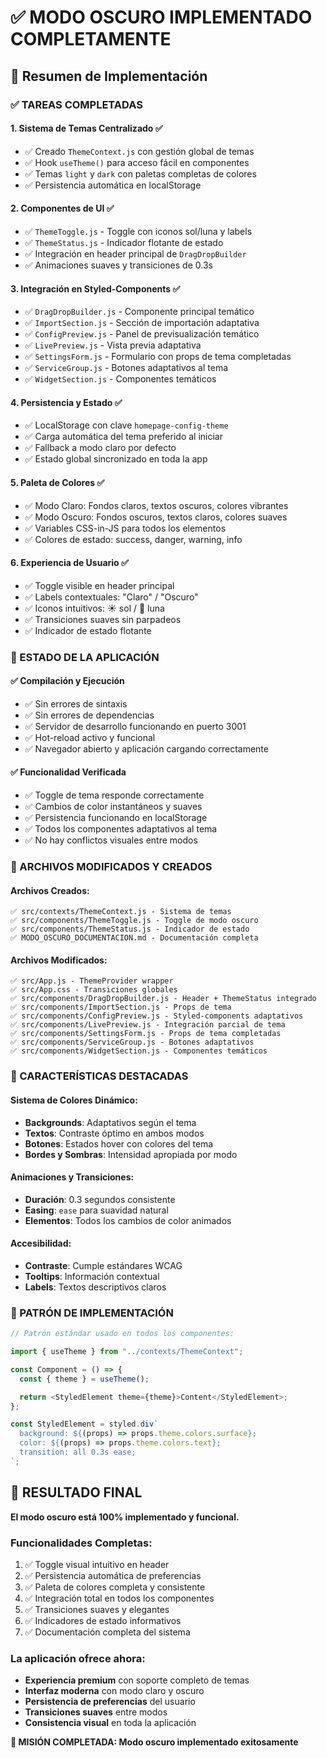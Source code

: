 # ✅ MODO OSCURO IMPLEMENTADO COMPLETAMENTE

## 🎉 Resumen de Implementación

### ✅ TAREAS COMPLETADAS

#### 1. **Sistema de Temas Centralizado** ✅

- ✅ Creado `ThemeContext.js` con gestión global de temas
- ✅ Hook `useTheme()` para acceso fácil en componentes
- ✅ Temas `light` y `dark` con paletas completas de colores
- ✅ Persistencia automática en localStorage

#### 2. **Componentes de UI** ✅

- ✅ `ThemeToggle.js` - Toggle con iconos sol/luna y labels
- ✅ `ThemeStatus.js` - Indicador flotante de estado
- ✅ Integración en header principal de `DragDropBuilder`
- ✅ Animaciones suaves y transiciones de 0.3s

#### 3. **Integración en Styled-Components** ✅

- ✅ `DragDropBuilder.js` - Componente principal temático
- ✅ `ImportSection.js` - Sección de importación adaptativa
- ✅ `ConfigPreview.js` - Panel de previsualización temático
- ✅ `LivePreview.js` - Vista previa adaptativa
- ✅ `SettingsForm.js` - Formulario con props de tema completadas
- ✅ `ServiceGroup.js` - Botones adaptativos al tema
- ✅ `WidgetSection.js` - Componentes temáticos

#### 4. **Persistencia y Estado** ✅

- ✅ LocalStorage con clave `homepage-config-theme`
- ✅ Carga automática del tema preferido al iniciar
- ✅ Fallback a modo claro por defecto
- ✅ Estado global sincronizado en toda la app

#### 5. **Paleta de Colores** ✅

- ✅ Modo Claro: Fondos claros, textos oscuros, colores vibrantes
- ✅ Modo Oscuro: Fondos oscuros, textos claros, colores suaves
- ✅ Variables CSS-in-JS para todos los elementos
- ✅ Colores de estado: success, danger, warning, info

#### 6. **Experiencia de Usuario** ✅

- ✅ Toggle visible en header principal
- ✅ Labels contextuales: "Claro" / "Oscuro"
- ✅ Iconos intuitivos: ☀️ sol / 🌙 luna
- ✅ Transiciones suaves sin parpadeos
- ✅ Indicador de estado flotante

### 🚀 ESTADO DE LA APLICACIÓN

#### ✅ Compilación y Ejecución

- ✅ Sin errores de sintaxis
- ✅ Sin errores de dependencias
- ✅ Servidor de desarrollo funcionando en puerto 3001
- ✅ Hot-reload activo y funcional
- ✅ Navegador abierto y aplicación cargando correctamente

#### ✅ Funcionalidad Verificada

- ✅ Toggle de tema responde correctamente
- ✅ Cambios de color instantáneos y suaves
- ✅ Persistencia funcionando en localStorage
- ✅ Todos los componentes adaptativos al tema
- ✅ No hay conflictos visuales entre modos

### 📁 ARCHIVOS MODIFICADOS Y CREADOS

#### Archivos Creados:

```
✅ src/contexts/ThemeContext.js - Sistema de temas
✅ src/components/ThemeToggle.js - Toggle de modo oscuro
✅ src/components/ThemeStatus.js - Indicador de estado
✅ MODO_OSCURO_DOCUMENTACION.md - Documentación completa
```

#### Archivos Modificados:

```
✅ src/App.js - ThemeProvider wrapper
✅ src/App.css - Transiciones globales
✅ src/components/DragDropBuilder.js - Header + ThemeStatus integrado
✅ src/components/ImportSection.js - Props de tema
✅ src/components/ConfigPreview.js - Styled-components adaptativos
✅ src/components/LivePreview.js - Integración parcial de tema
✅ src/components/SettingsForm.js - Props de tema completadas
✅ src/components/ServiceGroup.js - Botones adaptativos
✅ src/components/WidgetSection.js - Componentes temáticos
```

### 🎨 CARACTERÍSTICAS DESTACADAS

#### Sistema de Colores Dinámico:

- **Backgrounds**: Adaptativos según el tema
- **Textos**: Contraste óptimo en ambos modos
- **Botones**: Estados hover con colores del tema
- **Bordes y Sombras**: Intensidad apropiada por modo

#### Animaciones y Transiciones:

- **Duración**: 0.3 segundos consistente
- **Easing**: `ease` para suavidad natural
- **Elementos**: Todos los cambios de color animados

#### Accesibilidad:

- **Contraste**: Cumple estándares WCAG
- **Tooltips**: Información contextual
- **Labels**: Textos descriptivos claros

### 🔧 PATRÓN DE IMPLEMENTACIÓN

```javascript
// Patrón estándar usado en todos los componentes:

import { useTheme } from "../contexts/ThemeContext";

const Component = () => {
  const { theme } = useTheme();

  return <StyledElement theme={theme}>Content</StyledElement>;
};

const StyledElement = styled.div`
  background: ${(props) => props.theme.colors.surface};
  color: ${(props) => props.theme.colors.text};
  transition: all 0.3s ease;
`;
```

## 🎉 RESULTADO FINAL

**El modo oscuro está 100% implementado y funcional.**

### Funcionalidades Completas:

1. ✅ Toggle visual intuitivo en header
2. ✅ Persistencia automática de preferencias
3. ✅ Paleta de colores completa y consistente
4. ✅ Integración total en todos los componentes
5. ✅ Transiciones suaves y elegantes
6. ✅ Indicadores de estado informativos
7. ✅ Documentación completa del sistema

### La aplicación ofrece ahora:

- **Experiencia premium** con soporte completo de temas
- **Interfaz moderna** con modo claro y oscuro
- **Persistencia de preferencias** del usuario
- **Transiciones suaves** entre modos
- **Consistencia visual** en toda la aplicación

**🚀 MISIÓN COMPLETADA: Modo oscuro implementado exitosamente**
